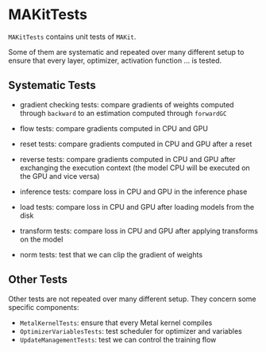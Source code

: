 # MAKitTests

`MAKitTests` contains unit tests of `MAKit`. 

Some of them are systematic and repeated over many different setup to ensure 
that every layer, optimizer, activation function ... is tested.

## Systematic Tests

- gradient checking tests: compare gradients of weights 
  computed through `backward` to an estimation computed through `forwardGC`
  
- flow tests: compare gradients computed in CPU and GPU

- reset tests: compare gradients computed in CPU and GPU after a reset

- reverse tests: compare gradients computed in CPU and GPU after exchanging 
  the execution context 
  (the model CPU will be executed on the GPU and vice versa)
  
- inference tests: compare loss in CPU and GPU in the inference phase

- load tests: compare loss in CPU and GPU after loading models from the disk

- transform tests: compare loss in CPU and GPU after applying transforms on 
  the model
  
- norm tests: test that we can clip the gradient of weights

## Other Tests 

Other tests are not repeated over many different setup. 
They concern some specific components:

- `MetalKernelTests`: ensure that every Metal kernel compiles
- `OptimizerVariablesTests`: test scheduler for optimizer and variables
- `UpdateManagementTests`: test we can control the training flow
